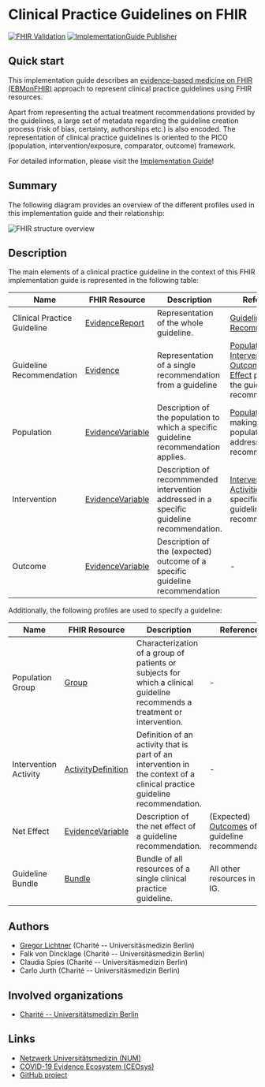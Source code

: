 
# Clinical Practice Guidelines on FHIR

[![FHIR Validation](https://github.com/CEOsys/fhir-cpg/actions/workflows/fhir-validate.yml/badge.svg)](https://github.com/CEOsys/fhir-cpg/actions/workflows/fhir-validate.yml)
[![ImplementationGuide Publisher](https://github.com/CEOsys/fhir-cpg/actions/workflows/ig-publish.yml/badge.svg)](https://github.com/CEOsys/fhir-cpg/actions/workflows/ig-publish.yml)

## Quick start
This implementation guide describes an [evidence-based medicine on FHIR (EBMonFHIR)][EMBonFHIR] approach to represent clinical practice guidelines using FHIR resources.

Apart from representing the actual treatment recommendations provided by the guidelines, a large set of metadata regarding the guideline creation process (risk of bias, certainty, authorships etc.) is also encoded.
The representation of clinical practice guidelines is oriented to the PICO (population, intervention/exposure, comparator, outcome) framework.

For detailed information, please visit the [Implementation Guide](https://ceosys.github.io/fhir-cpg/)!

## Summary

The following diagram provides an overview of the different profiles used in this implementation guide and their relationship:

![FHIR structure overview](https://github.com/CEOsys/fhir-cpg/raw/main/input/images/fhir-structure-overview.png)

## Description

The main elements of a clinical practice guideline in the context of this FHIR implementation guide is represented in the following table:

| Name | FHIR Resource | Description | References |
| ---- | ------------- | ----------- | ---------- |
| Clinical Practice Guideline | [EvidenceReport][Clinical Practice Guideline] | Representation of the whole guideline. | [Guideline Recommendations][Guideline Recommendation] |
| Guideline Recommendation | [Evidence][Guideline Recommendation] | Representation of a single recommendation from a guideline | [Population][Population], [Intervention][Intervention], [Outcome][Outcome] and [Net Effect][Net Effect] pertinent to the guideline recommendation. |
| Population | [EvidenceVariable][Population] | Description of the population to which a specific guideline recommendation applies. | [Population Groups][Population Group] making up the population addressed in the recommendation. |
| Intervention | [EvidenceVariable][Intervention] | Description of recommmended intervention addressed in a specific guideline recommendation. | [Intervention Activities][Intervention Activity] specified in the guideline recommendation. |
| Outcome | [EvidenceVariable][Outcome] | Description of the (expected) outcome of a specific guideline recommendation | - |


Additionally, the following profiles are used to specify a guideline:

| Name | FHIR Resource | Description | References |
| ---- | ------------- | ----------- | ---------- |
| Population Group | [Group][Population Group] | Characterization of a group of patients or subjects for which a clinical guideline recommends a treatment or intervention. | - |
| Intervention Activity | [ActivityDefinition][Intervention Activity] | Definition of an activity that is part of an intervention in the context of a clinical practice guideline recommendation. | - |
| Net Effect | [EvidenceVariable][Net Effect] | Description of the net effect of a guideline recommendation. | (Expected) [Outcomes][Outcome] of a guideline recommendation. |
| Guideline Bundle | [Bundle][Guideline Bundle] | Bundle of all resources of a single clinical practice guideline. | All other resources in this IG. |





## Authors
* [Gregor Lichtner](https://github.com/glichtner) (Charité -- Universitäsmedizin Berlin)
* Falk von Dincklage (Charité -- Universitäsmedizin Berlin)
* Claudia Spies (Charité -- Universitäsmedizin Berlin)
* Carlo Jurth (Charité -- Universitäsmedizin Berlin)

## Involved organizations
* [Charité -- Universitätsmedizin Berlin](https://www.charite.de)

## Links
* [Netzwerk Universitätsmedizin (NUM)][NUM]
* [COVID-19 Evidence Ecosystem (CEOsys)][CEOSYS]
* [GitHub project](https://github.com/CEOsys/fhir-cpg)

[Clinical Practice Guideline]: https://ceosys.github.io/fhir-cpg/StructureDefinition-guideline.html
[Guideline Bundle]: https://ceosys.github.io/fhir-cpg/StructureDefinition-guideline-bundle.html
[Guideline Recommendation]: https://ceosys.github.io/fhir-cpg/StructureDefinition-guideline-recommendation.html
[Intervention Activity]: https://ceosys.github.io/fhir-cpg/StructureDefinition-intervention-activity.html
[Intervention]: https://ceosys.github.io/fhir-cpg/StructureDefinition-intervention-evidence-variable.html
[Net Effect]: https://ceosys.github.io/fhir-cpg/StructureDefinition-net-effect-evidence-variable.html
[Outcome]: https://ceosys.github.io/fhir-cpg/StructureDefinition-outcome-evidence-variable.html
[PICO Evidence Variable]: https://ceosys.github.io/fhir-cpg/StructureDefinition-pico-evidence-variable.html
[Population]: https://ceosys.github.io/fhir-cpg/StructureDefinition-population-evidence-variable.html
[Population Group]: https://ceosys.github.io/fhir-cpg/StructureDefinition-population-group.html
[EvidenceReport Version]: https://ceosys.github.io/fhir-cpg/StructureDefinition-ceosys-extension-evidencereport-version.html
[Reference Activity Definition]: https://ceosys.github.io/fhir-cpg/StructureDefinition-reference-activity-definition.html

[CEOsys Code System]: https://ceosys.github.io/fhir-cpg/CodeSystem-ceosys-code-system.html
[CochraneCoreOntology]: https://ceosys.github.io/fhir-cpg/CodeSystem-cochrane-core-ontology.html
[CochranePICOOntology]: https://ceosys.github.io/fhir-cpg/CodeSystem-cochrane-pico-ontology.html
[Recommendation Strength]: https://ceosys.github.io/fhir-cpg/CodeSystem-ceosys-cs-recommendation-strength.html

[Cochrane PICO]: https://ceosys.github.io/fhir-cpg/ValueSet-cochrane-pico.html
[Cochrane PICO Intervention]: https://ceosys.github.io/fhir-cpg/ValueSet-cochrane-pico-intervention.html
[Cochrane PICO Outcome]: https://ceosys.github.io/fhir-cpg/ValueSet-cochrane-pico-outcome.html
[Cochrane PICO Population]: https://ceosys.github.io/fhir-cpg/ValueSet-cochrane-pico-population.html
[Recommendation Strength]: https://ceosys.github.io/fhir-cpg/ValueSet-ceosys-vs-recommendation-strength.html

[SNOMEDCT]: http://snomed.info/sct
[COCHRANELD]: https://data.cochrane.org/concepts/
[LOINC]: http://loinc.org/
[UCUM]: http://unitsofmeasure.org
[VSdataAbsentReason]: http://hl7.org/fhir/R4/valueset-data-absent-reason.html
[CEOSYS]: https://covid-evidenz.de/
[NUM]: https://www.netzwerk-universitaetsmedizin.de/
[EMBonFHIR]: https://confluence.hl7.org/display/CDS/EBMonFHIR
